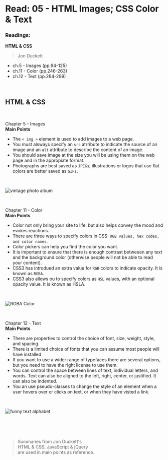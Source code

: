 # Read: 05 - HTML Images; CSS Color & Text

### Readings:
**HTML & CSS**
>Jon Duckett

- ch.5 - Images (pp.94-125)
- ch.11 - Color (pp.246-263)
- ch.12 - Text (pp.264-299) 
<br>


## **HTML & CSS** 

<br>

Chapter 5 - Images
<br>
**Main Points**
- The `< img >` element is used to add images to a web page.
- You must alsways specify an ` src ` atrribute to indicate the source of an image and an ` alt ` attribute to describe the content of an image.
- You should save image at the size you will be using them on the web page and in the appropiate format.
- Photographs are best saved as `JPEGs`; illustrations or logos that use flat colors are better saved as `GIFs`.

<br>

![vintage photo album](https://upload.wikimedia.org/wikipedia/commons/thumb/9/91/Vintage_Scrapbook.jpg/640px-Vintage_Scrapbook.jpg)

<br>

Chapter 11 - Color
<br>
**Main Points**
- Color not only bring your site to life, but also helps convey the mood and evokes reactions.
- There are three ways to specify colors in CSS: `RGB values, hex codes, and color names`. 
- Color pickers can help you find the color you want.
- It is important to ensure that there is enough contrast betweeen any text and the background color (otherwise people will not be able to read your content).
- CSS3 has introdued an extra value for `RGB` colors to indicate opacity. It is known as `RGBA`.
- CSS3 also allows ou to specify colors as `HSL` values, with an optional opacity value. It is known as HSLA.

<br>

![RGBA Color](https://p1.pxfuel.com/preview/949/781/99/macro-wheels-colors-light.jpg)

<br>

Chapter 12 - Text
<br>
**Main Points**
- There are properties to control the choice of font, size, weight, style, and spacing.
- There is a limited choice of fonts that you can assume most people will have installed
- If you want to use a wider range of typefaces there are several options, but you need to have the right license to use them.
- You can control the space between lines of text, individual letters, and words. Text can also be aligned to the left, right, center, or justified. It can also be indented.
- You an use pseudo-classes to change the style of an element when a user hovers over or clicks on text, or when they have visted a link.

<br>

![funny text alphabet](https://img.rawpixel.com/s3fs-private/rawpixel_images/website_content/pd4-alphabets00023-jj_1.jpg?w=800&dpr=1&fit=default&crop=default&auto=format&fm=pjpg&q=75&vib=3&con=3&usm=15&bg=F4F4F3&ixlib=js-2.2.1&s=ed52b6f1fbdb5073487077c5b9461c68)

<br>
<br>
<br>

>Summaries from Jon Duckett's<br>
>HTML & CSS, JavaScript & jQuery <br>
>are used in main points as reference. 
